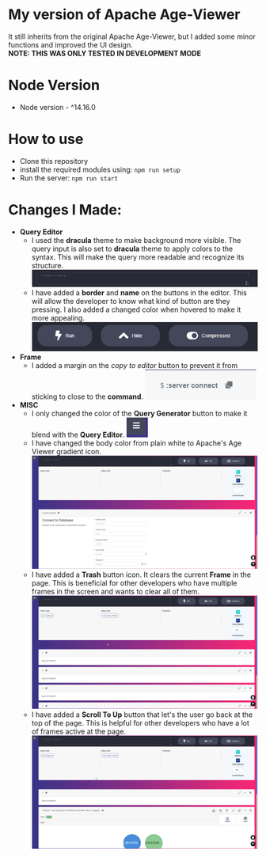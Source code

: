 # My version of Apache Age-Viewer
It still inherits from the original Apache Age-Viewer, but I added some minor functions and improved the UI design. 
\
**NOTE: THIS WAS ONLY TESTED IN DEVELOPMENT MODE**

# Node Version
- Node version - ^14.16.0

# How to use
- Clone this repository
- install the required modules using: `npm run setup`
- Run the server: `npm run start`

# Changes I Made:
- **Query Editor**
  - I used the **dracula** theme to make background more visible. The query input is also set to **dracula** theme to apply colors to the syntax. This will make the query more readable and recognize its structure.
  ![Query Input](tmp/qeury_input.gif)
  - I have added a **border** and **name** on the buttons in the editor. This will allow the developer to know what kind of button are they pressing. I also added a changed color when hovered to make it more appealing.
  ![Buttons](tmp/buttons.gif)
- **Frame**
  - I added a margin on the *copy to editor* button to prevent it from sticking to close to the **command**.
  ![Copy to editor](tmp/copy_to_editor.png)
- **MISC**
  - I only changed the color of the **Query Generator** button to make it blend with the **Query Editor**.
  ![Query Generator Button](tmp/query_generator.png)
  - I have changed the body color from plain white to Apache's Age Viewer gradient icon.
  ![Body](tmp/body.png)
  - I have added a **Trash** button icon. It clears the current **Frame** in the page. This is beneficial for other developers who have multiple frames in the screen and wants to clear all of them.
  ![Trash](tmp/Trash.gif)
  - I have added a **Scroll To Up** button that let's the user go back at the top of the page. This is helpful for other developers who have a lot of frames active at the page.
  ![Scroll To Up](tmp/ScrollToUp.gif)